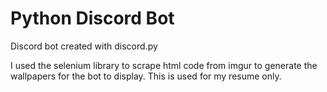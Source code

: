 # Python Discord Bot
Discord bot created with discord.py

I used the selenium library to scrape html code from imgur to generate the wallpapers for the bot to display.
This is used for my resume only.
